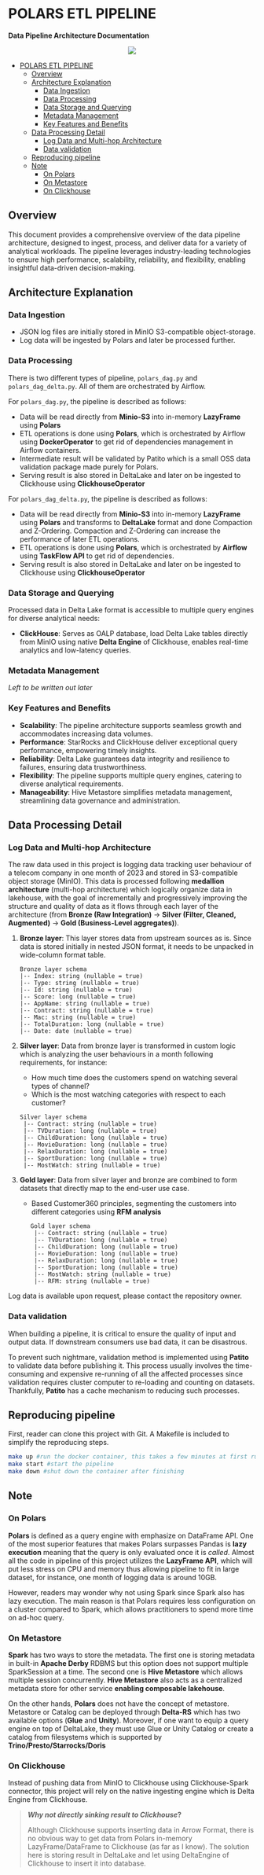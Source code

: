 # POLARS ETL PIPELINE

**Data Pipeline Architecture Documentation**
 <p align="center">
    <img src="images/architecture.png">
   </a>
</p>

<!-- TOC -->
* [POLARS ETL PIPELINE](#polars-etl-pipeline)
  * [Overview](#overview)
  * [Architecture Explanation](#architecture-explanation)
    * [Data Ingestion](#data-ingestion)
    * [Data Processing](#data-processing)
    * [Data Storage and Querying](#data-storage-and-querying)
    * [Metadata Management](#metadata-management)
    * [Key Features and Benefits](#key-features-and-benefits)
  * [Data Processing Detail](#data-processing-detail)
    * [Log Data and Multi-hop Architecture](#log-data-and-multi-hop-architecture)
    * [Data validation](#data-validation)
  * [Reproducing pipeline](#reproducing-pipeline)
  * [Note](#note)
    * [On Polars](#on-polars)
    * [On Metastore](#on-metastore)
    * [On Clickhouse](#on-clickhouse)
<!-- TOC -->

## Overview

This document provides a comprehensive overview of the data pipeline architecture, designed to ingest, process, and
deliver data for a variety of analytical workloads.
The pipeline leverages industry-leading technologies to ensure high performance, scalability, reliability, and
flexibility, enabling insightful data-driven decision-making.

## Architecture Explanation

### Data Ingestion

* JSON log files are initially stored in MinIO S3-compatible object-storage.
* Log data will be ingested by Polars and later be processed further.

### Data Processing

There is two different types of pipeline, `polars_dag.py` and `polars_dag_delta.py`. All of them are orchestrated by
Airflow.

For `polars_dag.py`, the pipeline is described as follows:

* Data will be read directly from **Minio-S3** into in-memory **LazyFrame** using **Polars**
* ETL operations is done using **Polars**, which is orchestrated by Airflow using **DockerOperator** to get rid of
  dependencies
  management in Airflow containers.
* Intermediate result will be validated by Patito which is a small OSS data validation package made purely for Polars.
* Serving result is also stored in DeltaLake and later on be ingested to Clickhouse using **ClickhouseOperator**

For `polars_dag_delta.py`, the pipeline is described as follows:

* Data will be read directly from **Minio-S3** into in-memory **LazyFrame** using **Polars** and transforms to
  **DeltaLake** format and done Compaction and Z-Ordering. Compaction and Z-Ordering can increase the performance of
  later ETL operations.
* ETL operations is done using **Polars**, which is orchestrated by **Airflow** using **TaskFlow API** to get rid of
  dependencies.
* Serving result is also stored in DeltaLake and later on be ingested to Clickhouse using **ClickhouseOperator**


### Data Storage and Querying

Processed data in Delta Lake format is accessible to multiple query engines for diverse analytical needs:

* **ClickHouse**: Serves as OALP database, load Delta Lake tables directly from MinIO using native **Delta Engine** of
  Clickhouse, enables real-time analytics and low-latency queries.

### Metadata Management

_Left to be written out later_

### Key Features and Benefits

* **Scalability**: The pipeline architecture supports seamless growth and accommodates increasing data volumes.
* **Performance**: StarRocks and ClickHouse deliver exceptional query performance, empowering timely insights.
* **Reliability**: Delta Lake guarantees data integrity and resilience to failures, ensuring data trustworthiness.
* **Flexibility**: The pipeline supports multiple query engines, catering to diverse analytical requirements.
* **Manageability**: Hive Metastore simplifies metadata management, streamlining data governance and administration.

## Data Processing Detail

### Log Data and Multi-hop Architecture

The raw data used in this project is logging data tracking user behaviour of a telecom company in one month of 2023 and
stored in S3-compatible object storage (MinIO).
This data is processed following **medallion architecture** (multi-hop architecture) which logically organize data in
lakehouse, with the goal
of incrementally and progressively improving
the structure and quality of data as it flows through each layer of the architecture (from **Bronze (Raw Integration)**
-> **Silver (Filter, Cleaned, Augmented)**
-> **Gold (Business-Level aggregates)**).

1. **Bronze layer**: This layer stores data from upstream sources as is. Since data is stored initially in nested JSON
   format, it needs to be unpacked in wide-column format table.
    ```
   Bronze layer schema
    |-- Index: string (nullable = true)
    |-- Type: string (nullable = true)
    |-- Id: string (nullable = true)
    |-- Score: long (nullable = true)
    |-- AppName: string (nullable = true)
    |-- Contract: string (nullable = true)
    |-- Mac: string (nullable = true)
    |-- TotalDuration: long (nullable = true)
    |-- Date: date (nullable = true)
   ```

2. **Silver layer**: Data from bronze layer is transformed in custom logic which is analyzing the user behaviours in a
   month following requirements, for instance:
    * How much time does the customers spend on watching several types of channel?
    * Which is the most watching categories with respect to each customer?

   ```
   Silver layer schema
    |-- Contract: string (nullable = true)
    |-- TVDuration: long (nullable = true)
    |-- ChildDuration: long (nullable = true)
    |-- MovieDuration: long (nullable = true)
    |-- RelaxDuration: long (nullable = true)
    |-- SportDuration: long (nullable = true)
    |-- MostWatch: string (nullable = true)

   ```
3. **Gold layer**: Data from silver layer and bronze are combined to form datasets that directly map to the end-user use
   case.
    * Based Customer360 principles, segmenting the customers into different categories using **RFM analysis**

    ```
       Gold layer schema
        |-- Contract: string (nullable = true)
        |-- TVDuration: long (nullable = true)
        |-- ChildDuration: long (nullable = true)
        |-- MovieDuration: long (nullable = true)
        |-- RelaxDuration: long (nullable = true)
        |-- SportDuration: long (nullable = true)
        |-- MostWatch: string (nullable = true)
        |-- RFM: string (nullable = true)
    ```

Log data is available upon request, please contact the repository owner.

### Data validation

When building a pipeline, it is critical to ensure the quality of input and output data. If downstream consumers use bad
data, it can be disastrous.

To prevent such nightmare, validation method is implemented using **Patito** to validate data before publishing
it. This process usually involves the time-consuming and expensive re-running
of all the affected processes since validation requires cluster computer to re-loading and counting on datasets.
Thankfully, **Patito** has a cache mechanism to reducing such processes.

## Reproducing pipeline

First, reader can clone this project with Git. A Makefile is included to simplify the reproducing steps.

```bash
make up #run the docker container, this takes a few minutes at first run
make start #start the pipeline 
make down #shut down the container after finishing 
```

## Note

### On Polars

**Polars** is defined as a query engine with emphasize on DataFrame API. One of the most superior features that makes 
Polars surpasses Pandas is **lazy execution** meaning that the query is only evaluated once it is _called_. Almost all
the code in pipeline of this project utilizes the **LazyFrame API**, which will put less stress on CPU and memory thus
allowing pipeline to fit in large dataset, for instance, one month of logging data is around 10GB. 

However, readers may wonder why not using Spark since Spark also has lazy execution. The main reason is that Polars 
requires less configuration on a cluster compared to Spark, which allows practitioners to spend more time on ad-hoc 
query. 

### On Metastore

**Spark** has two ways to store the metadata. The first one is storing metadata in built-in **Apache Derby** RDBMS but
this option does not support multiple SparkSession at a time. The second one is **Hive Metastore** which allows multiple
session concurrently. **Hive Metastore** also acts as a centralized metadata store for other service **enabling
composable lakehouse**.

On the other hands, **Polars** does not have the concept of metastore. Metastore or Catalog can be deployed through
**Delta-RS** which has two available options (**Glue** and **Unity**). Moreover, if one want to equip a query engine on
top of DeltaLake, they must use Glue or Unity Catalog or create a catalog from filesystems which is supported by
**Trino/Presto/Starrocks/Doris**

### On Clickhouse

Instead of pushing data from MinIO to Clickhouse using Clickhouse-Spark connector, this project will rely on the native
ingesting engine which is Delta Engine from Clickhouse. 

> **_Why not directly sinking result to Clickhouse_?**
>
> Although Clickhouse supports inserting data in Arrow Format, there is no obvious way to get data from Polars in-memory
> LazyFrame/DataFrame to Clickhouse (as far as I know). The solution here is storing result in DeltaLake and let using
> DeltaEngine of Clickhouse
> to insert it into database.



